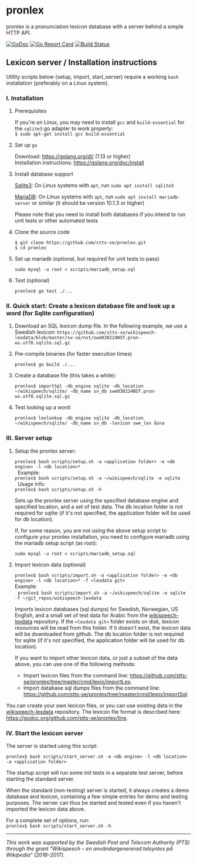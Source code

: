 # pronlex
pronlex is a pronunciation lexicon database with a server behind a simple HTTP API.

[![GoDoc](https://godoc.org/github.com/stts-se/pronlex?status.svg)](https://godoc.org/github.com/stts-se/pronlex)
[![Go Report Card](https://goreportcard.com/badge/github.com/stts-se/pronlex)](https://goreportcard.com/report/github.com/stts-se/pronlex) [![Build Status](https://travis-ci.com/stts-se/pronlex.svg?branch=master)](https://app.travis-ci.com/stts-se/pronlex)



## Lexicon server / Installation instructions

Utility scripts below (setup, import, start_server) require a working `bash` installation (preferably on a Linux system).

### I. Installation

1. Prerequisites

     If you're on Linux, you may need to install `gcc` and `build-essential` for the `sqlite3` go adapter to work properly:   
     `$ sudo apt-get install gcc build-essential`

2. Set up `go`

     Download: https://golang.org/dl/ (1.13 or higher)   
     Installation instructions: https://golang.org/doc/install             


3. Install database support

   [Sqlite3](https://www.sqlite.org/): On Linux systems with `apt`, run `sudo apt install sqlite3`

   [MariaDB](https://mariadb.org/): On Linux systems with `apt`, run `sudo apt install mariadb-server` or similar (it should be version 10.1.3 or higher)

   Please note that you need to install both databases if you intend to run unit tests or other automated tests
4. Clone the source code

   `$ git clone https://github.com/stts-se/pronlex.git`  
   `$ cd pronlex`   
   
4. Set up mariadb (optional, but required for unit tests to pass)

   `sudo mysql -u root < scripts/mariadb_setup.sql`

6. Test (optional)

   `pronlex$ go test ./...`


### II. Quick start: Create a lexicon database file and look up a word (for Sqlite configuration)

1) Download an SQL lexicon dump file. In the following example, we use a Swedish lexicon: `https://github.com/stts-se/wikispeech-lexdata/blob/master/sv-se/nst/swe030224NST.pron-ws.utf8.sqlite.sql.gz`

2) Pre-compile binaries (for faster execution times)

    `pronlex$ go build ./...`

2) Create a database file (this takes a while):

    `pronlex$ importSql -db_engine sqlite -db_location ~/wikispeech/sqlite/ -db_name sv_db swe030224NST.pron-ws.utf8.sqlite.sql.gz`
       
3) Test looking up a word:
       
   `pronlex$ lexlookup -db_engine sqlite -db_location ~/wikispeech/sqlite/ -db_name sv_db -lexicon swe_lex åsna`


### III. Server setup

1. Setup the pronlex server:

   `pronlex$ bash scripts/setup.sh -a <application folder> -e <db engine> -l <db location>*`   
   Example:     
   `pronlex$ bash scripts/setup.sh -a ~/wikispeech/sqlite -e sqlite`    
   Usage info:      
   `pronlex$ bash scripts/setup.sh -h`

   Sets up the pronlex server using the specified database engine and specified location, and a set of test data. The db location folder is not required for sqlite (if it's not specified, the application folder will be used for db location).

   If, for some reason, you are not using the above setup script to configure your pronlex installation, you need to configure mariadb using the mariadb setup script (as root):

   `sudo mysql -u root < scripts/mariadb_setup.sql`


2. Import lexicon data (optional)

   `pronlex$ bash scripts/import.sh -a <application folder> -e <db engine> -l <db location>* -f <lexdata git> `    
   Example:      
   `pronlex$ bash scripts/import.sh -a ~/wikispeech/sqlite -e sqlite -f ~/git_repos/wikispeech-lexdata`   

   Imports lexicon databases (sql dumps) for Swedish, Norwegian, US English, and a small set of test data for Arabic from the [wikispeech-lexdata](https://github.com/stts-se/wikispeech-lexdata) repository.
If the `<lexdata git>` folder exists on disk, lexicon resources will be read from this folder. If it doesn't exist, the lexicon data will be downloaded from github.
The db location folder is not required for sqlite (if it's not specified, the application folder will be used for db location).

   If you want to import other lexicon data, or just a subset of the data above, you can use one of the following methods:
   
   * Import lexicon files from the command line: https://github.com/stts-se/pronlex/tree/master/cmd/lexio/importLex.
   * Import database sql dumps files from the command line: https://github.com/stts-se/pronlex/tree/master/cmd/lexio/importSql.


You can create your own lexicon files, or you can use existing data in the [wikispeech-lexdata](https://github.com/stts-se/wikispeech-lexdata) repository. The lexicon file format is described here: https://godoc.org/github.com/stts-se/pronlex/line.


### IV. Start the lexicon server

The server is started using this script:

`pronlex$ bash scripts/start_server.sh -e <db engine> -l <db location> -a <application folder>`

The startup script will run some init tests in a separate test server, before starting the standard server.

When the standard (non-testing) server is started, it always creates a demo database and lexicon, containing a few simple entries for demo and testing purposes. The server can thus be started and tested even if you haven't imported the lexicon data above.

For a complete set of options, run:  
`pronlex$ bash scripts/start_server.sh -h`


<!--

## For developers

If you are developing for Wikispeech, and need to make changes to this repository, make sure you run a test build using `build_and_test.sh` before you make a pull request. Don't run more than one instance of this script at once, and make sure no pronlex server is already running on the default port.

Wikimedia's installation instructions for Wikispeech: https://www.mediawiki.org/wiki/Extension:Wikispeech

-->


---

_This work was supported by the Swedish Post and Telecom Authority (PTS) through the grant "Wikispeech – en användargenererad talsyntes på Wikipedia" (2016–2017)._
